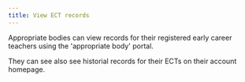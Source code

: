 ```yaml
---
title: View ECT records
---
```


Appropriate bodies can view records for their registered early career teachers using the 'appropriate body' portal.

They can see also see historial records for their ECTs on their account homepage.